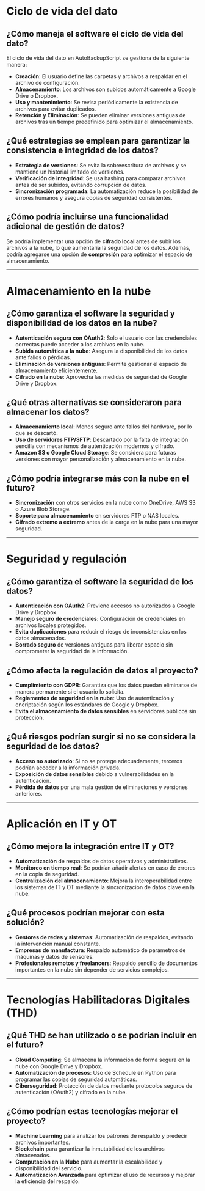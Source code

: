 # Ciclo de vida del dato

## ¿Cómo maneja el software el ciclo de vida del dato?

El ciclo de vida del dato en AutoBackupScript se gestiona de la siguiente manera:

- **Creación**: El usuario define las carpetas y archivos a respaldar en el archivo de configuración.
- **Almacenamiento**: Los archivos son subidos automáticamente a Google Drive o Dropbox.
- **Uso y mantenimiento**: Se revisa periódicamente la existencia de archivos para evitar duplicados.
- **Retención y Eliminación**: Se pueden eliminar versiones antiguas de archivos tras un tiempo predefinido para optimizar el almacenamiento.

## ¿Qué estrategias se emplean para garantizar la consistencia e integridad de los datos?

- **Estrategia de versiones**: Se evita la sobreescritura de archivos y se mantiene un historial limitado de versiones.
- **Verificación de integridad**: Se usa hashing para comparar archivos antes de ser subidos, evitando corrupción de datos.
- **Sincronización programada**: La automatización reduce la posibilidad de errores humanos y asegura copias de seguridad consistentes.

## ¿Cómo podría incluirse una funcionalidad adicional de gestión de datos?

Se podría implementar una opción de **cifrado local** antes de subir los archivos a la nube, lo que aumentaría la seguridad de los datos. Además, podría agregarse una opción de **compresión** para optimizar el espacio de almacenamiento.

---

# Almacenamiento en la nube

## ¿Cómo garantiza el software la seguridad y disponibilidad de los datos en la nube?

- **Autenticación segura con OAuth2**: Solo el usuario con las credenciales correctas puede acceder a los archivos en la nube.
- **Subida automática a la nube**: Asegura la disponibilidad de los datos ante fallos o pérdidas.
- **Eliminación de versiones antiguas**: Permite gestionar el espacio de almacenamiento eficientemente.
- **Cifrado en la nube**: Aprovecha las medidas de seguridad de Google Drive y Dropbox.

## ¿Qué otras alternativas se consideraron para almacenar los datos?

- **Almacenamiento local**: Menos seguro ante fallos del hardware, por lo que se descartó.
- **Uso de servidores FTP/SFTP**: Descartado por la falta de integración sencilla con mecanismos de autenticación modernos y cifrado.
- **Amazon S3 o Google Cloud Storage**: Se considera para futuras versiones con mayor personalización y almacenamiento en la nube.

## ¿Cómo podría integrarse más con la nube en el futuro?

- **Sincronización** con otros servicios en la nube como OneDrive, AWS S3 o Azure Blob Storage.
- **Soporte para almacenamiento** en servidores FTP o NAS locales.
- **Cifrado extremo a extremo** antes de la carga en la nube para una mayor seguridad.

---

# Seguridad y regulación

## ¿Cómo garantiza el software la seguridad de los datos?

- **Autenticación con OAuth2**: Previene accesos no autorizados a Google Drive y Dropbox.
- **Manejo seguro de credenciales**: Configuración de credenciales en archivos locales protegidos.
- **Evita duplicaciones** para reducir el riesgo de inconsistencias en los datos almacenados.
- **Borrado seguro** de versiones antiguas para liberar espacio sin comprometer la seguridad de la información.

## ¿Cómo afecta la regulación de datos al proyecto?

- **Cumplimiento con GDPR**: Garantiza que los datos puedan eliminarse de manera permanente si el usuario lo solicita.
- **Reglamentos de seguridad en la nube**: Uso de autenticación y encriptación según los estándares de Google y Dropbox.
- **Evita el almacenamiento de datos sensibles** en servidores públicos sin protección.

## ¿Qué riesgos podrían surgir si no se considera la seguridad de los datos?

- **Acceso no autorizado**: Si no se protege adecuadamente, terceros podrían acceder a la información privada.
- **Exposición de datos sensibles** debido a vulnerabilidades en la autenticación.
- **Pérdida de datos** por una mala gestión de eliminaciones y versiones anteriores.

---

# Aplicación en IT y OT

## ¿Cómo mejora la integración entre IT y OT?

- **Automatización** de respaldos de datos operativos y administrativos.
- **Monitoreo en tiempo real**: Se podrían añadir alertas en caso de errores en la copia de seguridad.
- **Centralización del almacenamiento**: Mejora la interoperabilidad entre los sistemas de IT y OT mediante la sincronización de datos clave en la nube.

## ¿Qué procesos podrían mejorar con esta solución?

- **Gestores de redes y sistemas**: Automatización de respaldos, evitando la intervención manual constante.
- **Empresas de manufactura**: Respaldo automático de parámetros de máquinas y datos de sensores.
- **Profesionales remotos y freelancers**: Respaldo sencillo de documentos importantes en la nube sin depender de servicios complejos.

---

# Tecnologías Habilitadoras Digitales (THD)

## ¿Qué THD se han utilizado o se podrían incluir en el futuro?

- **Cloud Computing**: Se almacena la información de forma segura en la nube con Google Drive y Dropbox.
- **Automatización de procesos**: Uso de Schedule en Python para programar las copias de seguridad automáticas.
- **Ciberseguridad**: Protección de datos mediante protocolos seguros de autenticación (OAuth2) y cifrado en la nube.

## ¿Cómo podrían estas tecnologías mejorar el proyecto?

- **Machine Learning** para analizar los patrones de respaldo y predecir archivos importantes.
- **Blockchain** para garantizar la inmutabilidad de los archivos almacenados.
- **Computación en la Nube** para aumentar la escalabilidad y disponibilidad del servicio.
- **Automatización Avanzada** para optimizar el uso de recursos y mejorar la eficiencia del respaldo.
